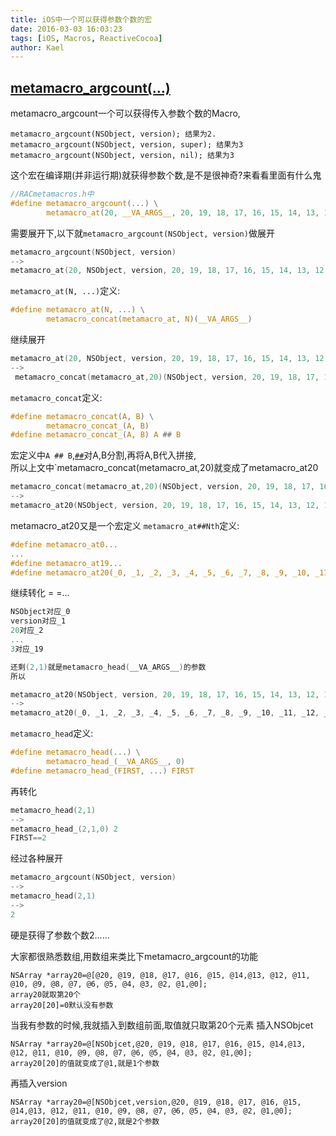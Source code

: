 ```yaml
---
title: iOS中一个可以获得参数个数的宏
date: 2016-03-03 16:03:23
tags: [iOS, Macros, ReactiveCocoa]
author: Kael
---
```


## [metamacro_argcount(...)](https://github.com/ReactiveCocoa/ReactiveCocoa/blob/e16f47cf9cb568136ebd81430b24af274c3c27c7/ReactiveCocoa/Objective-C/extobjc/metamacros.h#L45)


metamacro_argcount一个可以获得传入参数个数的Macro,
```objc
metamacro_argcount(NSObject, version); 结果为2.
metamacro_argcount(NSObject, version, super); 结果为3
metamacro_argcount(NSObject, version, nil); 结果为3
```
这个宏在编译期(并非运行期)就获得参数个数,是不是很神奇?来看看里面有什么鬼
```c
//RACmetamacros.h中
#define metamacro_argcount(...) \
        metamacro_at(20, __VA_ARGS__, 20, 19, 18, 17, 16, 15, 14, 13, 12, 11, 10, 9, 8, 7, 6, 5, 4, 3, 2, 1)
```
需要展开下,以下就`metamacro_argcount(NSObject, version)`做展开
```c
metamacro_argcount(NSObject, version)
-->
metamacro_at(20, NSObject, version, 20, 19, 18, 17, 16, 15, 14, 13, 12, 11, 10, 9, 8, 7, 6, 5, 4, 3, 2, 1)
```

`metamacro_at(N, ...)`定义:
     
```c
#define metamacro_at(N, ...) \
        metamacro_concat(metamacro_at, N)(__VA_ARGS__)
```
继续展开
```c
metamacro_at(20, NSObject, version, 20, 19, 18, 17, 16, 15, 14, 13, 12, 11, 10, 9, 8, 7, 6, 5, 4, 3, 2, 1)
-->
 metamacro_concat(metamacro_at,20)(NSObject, version, 20, 19, 18, 17, 16, 15, 14, 13, 12, 11, 10, 9, 8, 7, 6, 5, 4, 3, 2, 1);
```

`metamacro_concat`定义:
```c
#define metamacro_concat(A, B) \
        metamacro_concat_(A, B)
#define metamacro_concat_(A, B) A ## B
```
宏定义中`A ## B`,[`##`](https://gcc.gnu.org/onlinedocs/cpp/Concatenation.html#Concatenation)对A,B分割,再将A,B代入拼接,    
所以上文中`metamacro_concat(metamacro_at,20)就变成了metamacro_at20
```c
metamacro_concat(metamacro_at,20)(NSObject, version, 20, 19, 18, 17, 16, 15, 14, 13, 12, 11, 10, 9, 8, 7, 6, 5, 4, 3, 2, 1);
-->
metamacro_at20(NSObject, version, 20, 19, 18, 17, 16, 15, 14, 13, 12, 11, 10, 9, 8, 7, 6, 5, 4, 3, 2, 1);
```
metamacro_at20又是一个宏定义
`metamacro_at##Nth`定义:
```c
#define metamacro_at0...
...
#define metamacro_at19...
#define metamacro_at20(_0, _1, _2, _3, _4, _5, _6, _7, _8, _9, _10, _11, _12, _13, _14, _15, _16, _17, _18, _19, ...) metamacro_head(__VA_ARGS__)
```
继续转化 = =...
```c
NSObject对应_0
version对应_1
20对应_2
...
3对应_19

还剩(2,1)就是metamacro_head(__VA_ARGS__)的参数
所以

metamacro_at20(NSObject, version, 20, 19, 18, 17, 16, 15, 14, 13, 12, 11, 10, 9, 8, 7, 6, 5, 4, 3, 2, 1);
-->
metamacro_at20(_0, _1, _2, _3, _4, _5, _6, _7, _8, _9, _10, _11, _12, _13, _14, _15, _16, _17, _18, _19, ...) metamacro_head(2,1)

```
`metamacro_head`定义:
```c
#define metamacro_head(...) \
        metamacro_head_(__VA_ARGS__, 0)
#define metamacro_head_(FIRST, ...) FIRST
```
再转化
```c
metamacro_head(2,1)
-->
metamacro_head_(2,1,0) 2
FIRST==2
```
经过各种展开
```c
metamacro_argcount(NSObject, version)
-->
metamacro_head(2,1)
-->
2
```
硬是获得了参数个数2......

大家都很熟悉数组,用数组来类比下metamacro_argcount的功能
```objc
NSArray *array20=@[@20, @19, @18, @17, @16, @15, @14,@13, @12, @11, @10, @9, @8, @7, @6, @5, @4, @3, @2, @1,@0];
array20就取第20个
array20[20]=0默认没有参数
```
当我有参数的时候,我就插入到数组前面,取值就只取第20个元素
插入NSObjcet
```objc
NSArray *array20=@[NSObjcet,@20, @19, @18, @17, @16, @15, @14,@13, @12, @11, @10, @9, @8, @7, @6, @5, @4, @3, @2, @1,@0];
array20[20]的值就变成了@1,就是1个参数
```
再插入version
```objc
NSArray *array20=@[NSObjcet,version,@20, @19, @18, @17, @16, @15, @14,@13, @12, @11, @10, @9, @8, @7, @6, @5, @4, @3, @2, @1,@0];
array20[20]的值就变成了@2,就是2个参数
```
